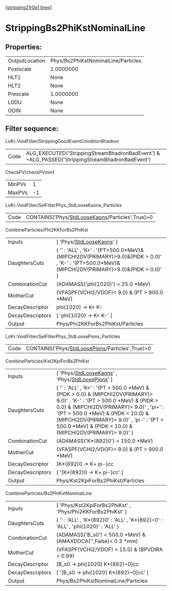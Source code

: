 [[stripping21r0p1 lines]](./stripping21r0p1-index)

# StrippingBs2PhiKstNominalLine

## Properties:

|                |                                     |
|----------------|-------------------------------------|
| OutputLocation | Phys/Bs2PhiKstNominalLine/Particles |
| Postscale      | 1.0000000                           |
| HLT1           | None                                |
| HLT2           | None                                |
| Prescale       | 1.0000000                           |
| L0DU           | None                                |
| ODIN           | None                                |

## Filter sequence:

LoKi::VoidFilter/StrippingGoodEventConditionBhadron

|      |                                                                                                |
|------|------------------------------------------------------------------------------------------------|
| Code | ALG_EXECUTED('StrippingStreamBhadronBadEvent') & ~ALG_PASSED('StrippingStreamBhadronBadEvent') |

CheckPV/checkPVmin1

|        |     |
|--------|-----|
| MinPVs | 1   |
| MaxPVs | -1  |

LoKi::VoidFilter/SelFilterPhys_StdLooseKaons_Particles

|      |                                                                                                     |
|------|-----------------------------------------------------------------------------------------------------|
| Code | CONTAINS('Phys/[StdLooseKaons](./stripping21r0p1-commonparticles-stdloosekaons)/Particles',True)\>0 |

CombineParticles/Phi2KKForBs2PhiKst

|                  |                                                                                                                                                        |
|------------------|--------------------------------------------------------------------------------------------------------------------------------------------------------|
| Inputs           | [ 'Phys/[StdLooseKaons](./stripping21r0p1-commonparticles-stdloosekaons)' ]                                                                          |
| DaughtersCuts    | { '' : 'ALL' , 'K+' : '(PT\>500.0\*MeV)&(MIPCHI2DV(PRIMARY)\>9.0)&(PIDK \> 0.0)' , 'K-' : '(PT\>500.0\*MeV)&(MIPCHI2DV(PRIMARY)\>9.0)&(PIDK \> 0.0)' } |
| CombinationCut   | (ADAMASS('phi(1020)') \< 25.0 \*MeV)                                                                                                                   |
| MotherCut        | (VFASPF(VCHI2/VDOF)\< 9.0) & (PT \> 900.0 \*MeV)                                                                                                       |
| DecayDescriptor  | phi(1020) -\> K+ K-                                                                                                                                    |
| DecayDescriptors | [ 'phi(1020) -\> K+ K-' ]                                                                                                                            |
| Output           | Phys/Phi2KKForBs2PhiKst/Particles                                                                                                                      |

LoKi::VoidFilter/SelFilterPhys_StdLoosePions_Particles

|      |                                                                                                     |
|------|-----------------------------------------------------------------------------------------------------|
| Code | CONTAINS('Phys/[StdLoosePions](./stripping21r0p1-commonparticles-stdloosepions)/Particles',True)\>0 |

CombineParticles/Kst2KpiForBs2PhiKst

|                  |                                                                                                                                                                                                                                                                                                                                    |
|------------------|------------------------------------------------------------------------------------------------------------------------------------------------------------------------------------------------------------------------------------------------------------------------------------------------------------------------------------|
| Inputs           | [ 'Phys/[StdLooseKaons](./stripping21r0p1-commonparticles-stdloosekaons)' , 'Phys/[StdLoosePions](./stripping21r0p1-commonparticles-stdloosepions)' ]                                                                                                                                                                            |
| DaughtersCuts    | { '' : 'ALL' , 'K+' : '(PT \> 500.0 \*MeV) & (PIDK \> 0.0) & (MIPCHI2DV(PRIMARY)\> 9.0)' , 'K-' : '(PT \> 500.0 \*MeV) & (PIDK \> 0.0) & (MIPCHI2DV(PRIMARY)\> 9.0)' , 'pi+' : '(PT \> 500.0 \*MeV) & (PIDK \< 10.0) & (MIPCHI2DV(PRIMARY)\> 9.0)' , 'pi-' : '(PT \> 500.0 \*MeV) & (PIDK \< 10.0) & (MIPCHI2DV(PRIMARY)\> 9.0)' } |
| CombinationCut   | (ADAMASS('K\*(892)0') \< 150.0 \*MeV)                                                                                                                                                                                                                                                                                              |
| MotherCut        | (VFASPF(VCHI2/VDOF)\< 9.0) & (PT \> 900.0 \*MeV)                                                                                                                                                                                                                                                                                   |
| DecayDescriptor  | [K\*(892)0 -\> K+ pi-]cc                                                                                                                                                                                                                                                                                                         |
| DecayDescriptors | [ '[K\*(892)0 -\> K+ pi-]cc' ]                                                                                                                                                                                                                                                                                                 |
| Output           | Phys/Kst2KpiForBs2PhiKst/Particles                                                                                                                                                                                                                                                                                                 |

CombineParticles/Bs2PhiKstNominalLine

|                  |                                                                                   |
|------------------|-----------------------------------------------------------------------------------|
| Inputs           | [ 'Phys/Kst2KpiForBs2PhiKst' , 'Phys/Phi2KKForBs2PhiKst' ]                      |
| DaughtersCuts    | { '' : 'ALL' , 'K\*(892)0' : 'ALL' , 'K\*(892)~0' : 'ALL' , 'phi(1020)' : 'ALL' } |
| CombinationCut   | (ADAMASS('B_s0') \< 500.0 \*MeV) & (AMAXDOCA('',False)\< 0.3 \*mm)                |
| MotherCut        | (VFASPF(VCHI2/VDOF) \< 15.0) & (BPVDIRA \> 0.99)                                  |
| DecayDescriptor  | [B_s0 -\> phi(1020) K\*(892)~0]cc                                               |
| DecayDescriptors | [ '[B_s0 -\> phi(1020) K\*(892)~0]cc' ]                                       |
| Output           | Phys/Bs2PhiKstNominalLine/Particles                                               |

